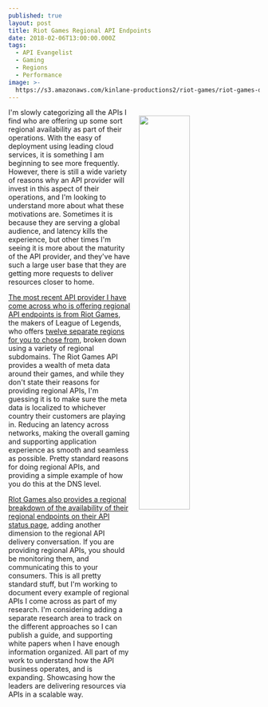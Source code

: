 ```yaml
---
published: true
layout: post
title: Riot Games Regional API Endpoints
date: 2018-02-06T13:00:00.000Z
tags:
  - API Evangelist
  - Gaming
  - Regions
  - Performance
image: >-
  https://s3.amazonaws.com/kinlane-productions2/riot-games/riot-games-developer-api.png
---
```

<p><img src="https://s3.amazonaws.com/kinlane-productions2/riot-games/riot-games-developer-api.png" align="right" width="45%" style="padding: 15px;" /></p>I'm slowly categorizing all the APIs I find who are offering up some sort regional availability as part of their operations. With the easy of deployment using leading cloud services, it is something I am beginning to see more frequently. However, there is still a wide variety of reasons why an API provider will invest in this aspect of their operations, and I'm looking to understand more about what these motivations are. Sometimes it is because they are serving a global audience, and latency kills the experience, but other times I'm seeing it is more about the maturity of the API provider, and they've have such a large user base that they are getting more requests to deliver resources closer to home.

[The most recent API provider I have come across who is offering regional API endpoints is from Riot Games](https://developer.riotgames.com/regional-endpoints.html), the makers of League of Legends, who offers [twelve separate regions for you to chose from](https://developer.riotgames.com/regional-endpoints.html), broken down using a variety of regional subdomains. The Riot Games API provides a wealth of meta data around their games, and while they don't state their reasons for providing regional APIs, I'm guessing it is to make sure the meta data is localized to whichever country their customers are playing in. Reducing an latency across networks, making the overall gaming and supporting application experience as smooth and seamless as possible. Pretty standard reasons for doing regional APIs, and providing a simple example of how you do this at the DNS level.

[RIot Games also provides a regional breakdown of the availability of their regional endpoints on their API status page](https://developer.riotgames.com/api-status/), adding another dimension to the regional API delivery conversation. If you are providing regional APIs, you should be monitoring them, and communicating this to your consumers. This is all pretty standard stuff, but I'm working to document every example of regional APIs I come across as part of my research. I'm considering adding a separate research area to track on the different approaches so I can publish a guide, and supporting white papers when I have enough information organized. All part of my work to understand how the API business operates, and is expanding. Showcasing how the leaders are delivering resources via APIs in a scalable way.
